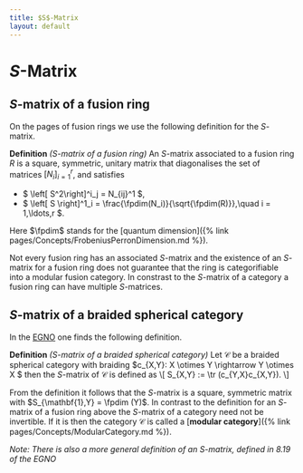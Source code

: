 ```yaml
---
title: $S$-Matrix
layout: default
---
```


# $S$-Matrix

## $S$-matrix of a fusion ring
On the pages of fusion rings we use the following definition for the $S$-matrix.

**Definition**
_($S$-matrix of a fusion ring)_
An $S$-matrix associated to a fusion ring $R$ is a square, symmetric, unitary matrix that diagonalises the set of matrices $[N_i]_{i=1}^r$, and satisfies

  * $ \left[ S^2\right]^i_j =  N_{ij}^1 $,  
  * $ \left[ S \right]^1_i  =  \frac{\fpdim(N_i)}{\sqrt{\fpdim(R)}},\quad i = 1,\ldots,r $.

Here $\fpdim$ stands for the [quantum dimension]({% link pages/Concepts/FrobeniusPerronDimension.md %}).

Not every fusion ring has an associated $S$-matrix and the existence of an $S$-matrix for a fusion ring does not guarantee that the ring is categorifiable into a modular fusion category. In constrast to the $S$-matrix of a category a fusion ring can have multiple $S$-matrices.

## $S$-matrix of a braided spherical category
In the [EGNO](https://math.mit.edu/~etingof/egnobookfinal.pdf) one finds the following definition.

**Definition**
_($S$-matrix of a braided spherical category)_
Let $\mathcal{C}$ be a braided spherical category with braiding $c_{X,Y}: X \otimes Y \rightarrow Y \otimes X $ then the $S$-matrix of $\mathcal{C}$ is defined as
\\[
  S_{X,Y} := \tr (c_{Y,X}c_{X,Y}).
\\]

From the definition it follows that the $S$-matrix is a square, symmetric matrix with $S_{\mathbf{1},Y} = \fpdim (Y)$. In contrast to the definition for an $S$-matrix of a fusion ring above the $S$-matrix of a category need not be invertible. If it is then the category $\mathcal{C}$ is called a [**modular category**]({% link pages/Concepts/ModularCategory.md %}).

_Note: There is also a more general definition of an $S$-matrix, defined in 8.19 of the EGNO_

